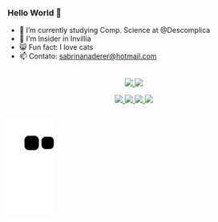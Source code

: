### Hello World 👋

- 🌱 I’m currently studying Comp. Science at @Descomplica
- 💼 I'm Insider in Invillia 
- 😸 Fun fact: I love cats
- 📫 Contato: sabrinanaderer@hotmail.com

## 

<div align="center">
  <a href="https://github.com/sanaderer">
  <img height="130em" src="https://github-readme-stats.vercel.app/api?username=sanaderer&show_icons=true&theme=dark&include_all_commits=true&count_private=true"/>
  <img height="130em" src="https://github-readme-stats.vercel.app/api/top-langs/?username=sanaderer&layout=compact&langs_count=7&theme=dark"/>
</div>

<p align="center">
<img src="https://img.shields.io/badge/-HTML5-E34F26?style=flat-square&logo=html5&logoColor=white" height="25"> 
<img src="https://img.shields.io/badge/-CSS3-1572B6?style=flat-square&logo=css3" height="25"> 
<img src="https://img.shields.io/badge/JavaScript-F7DF1E?style=for-the-badge&logo=javascript&logoColor=black" height="25">
<img src="https://img.shields.io/badge/-Figma-F24E1E?style=flat-square&logo=figma&logoColor=white" height="25">


</p>
  
  ##
  
  
  ![Snake animation](https://github.com/rafaballerini/rafaballerini/blob/output/github-contribution-grid-snake.svg)
 
  

</div>
